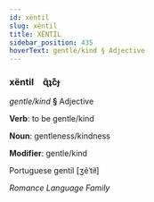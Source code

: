 ```yaml
---
id: xëntil
slug: xëntil
title: XËNTİL
sidebar_position: 435
hoverText: gentle/kind § Adjective
---
```


### xëntil&emsp;<span kind="abugida">ɋ̃ʇc͊ɟ</span>

*gentle/kind* **§** Adjective

**Verb**: to be gentle/kind

**Noun**: gentleness/kindness

**Modifier**: gentle/kind

Portuguese gentil [ʒẽˈtiɫ]

*Romance Language Family*